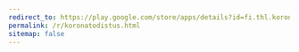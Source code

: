 ```yaml
---
redirect_to: https://play.google.com/store/apps/details?id=fi.thl.koronatodistus
permalink: /r/koronatodistus.html
sitemap: false
---
```


